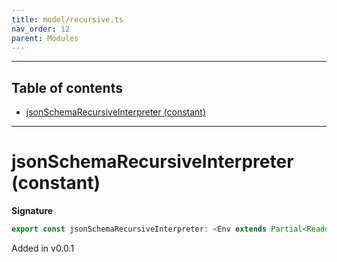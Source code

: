 ```yaml
---
title: model/recursive.ts
nav_order: 12
parent: Modules
---
```


---

<h2 class="text-delta">Table of contents</h2>

- [jsonSchemaRecursiveInterpreter (constant)](#jsonschemarecursiveinterpreter-constant)

---

# jsonSchemaRecursiveInterpreter (constant)

**Signature**

```ts
export const jsonSchemaRecursiveInterpreter: <Env extends Partial<Readonly<Record<"JsonSchemaURI", any>>>>() => ModelAlgebraRecursive<"JsonSchemaURI", Env> = ...
```

Added in v0.0.1
